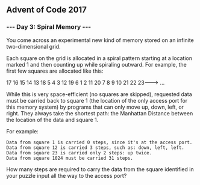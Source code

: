 ﻿## Advent of Code 2017
### --- Day 3: Spiral Memory ---

You come across an experimental new kind of memory stored on an infinite two-dimensional grid.

Each square on the grid is allocated in a spiral pattern starting at a location marked 1 and then counting up while spiraling outward. For example, the first few squares are allocated like this:

17  16  15  14  13
18   5   4   3  12
19   6   1   2  11
20   7   8   9  10
21  22  23---> ...

While this is very space-efficient (no squares are skipped), requested data must be carried back to square 1 (the location of the only access port for this memory system) by programs that can only move up, down, left, or right. They always take the shortest path: the Manhattan Distance between the location of the data and square 1.

For example:

    Data from square 1 is carried 0 steps, since it's at the access port.
    Data from square 12 is carried 3 steps, such as: down, left, left.
    Data from square 23 is carried only 2 steps: up twice.
    Data from square 1024 must be carried 31 steps.

How many steps are required to carry the data from the square identified in your puzzle input all the way to the access port?

#### 


### 


#### 
